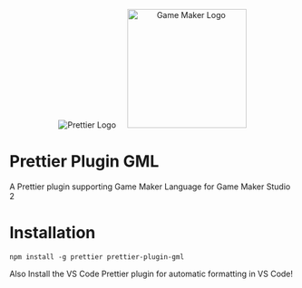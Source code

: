 <p align="center">
  &nbsp;&nbsp;<img alt="Prettier Logo"
  src="https://cdn.rawgit.com/prettier/prettier-logo/master/images/prettier-icon-light.svg">&nbsp;&nbsp;
  &nbsp;&nbsp;<img alt="Game Maker Logo"
  height="210"
  src="https://cdn.iconscout.com/icon/free/png-512/game-maker-2-569485.png">&nbsp;&nbsp;
</p>

# Prettier Plugin GML
A Prettier plugin supporting Game Maker Language for Game Maker Studio 2

# Installation
```
npm install -g prettier prettier-plugin-gml
```

Also Install the VS Code Prettier plugin for automatic formatting in VS Code!
